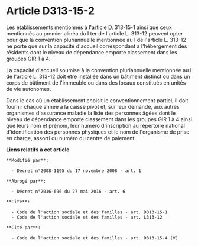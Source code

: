 # Article D313-15-2

Les établissements mentionnés à l'article D. 313-15-1 ainsi que ceux mentionnés au premier alinéa du I ter de l'article L.
313-12 peuvent opter pour que la convention pluriannuelle mentionnée au I de l'article L. 313-12 ne porte que sur la capacité
d'accueil correspondant à l'hébergement des résidents dont le niveau de dépendance emporte classement dans les groupes GIR 1
à 4. 

La capacité d'accueil soumise à la convention pluriannuelle mentionnée au I de l'article L. 313-12 doit être installée dans
un bâtiment distinct ou dans un corps de bâtiment de l'immeuble ou dans des locaux constitués en unités de vie autonomes. 

Dans le cas où un établissement choisit le conventionnement partiel, il doit fournir chaque année à la caisse pivot et, sur
leur demande, aux autres organismes d'assurance maladie la liste des personnes âgées dont le niveau de dépendance emporte
classement dans les groupes GIR 1 à 4 ainsi que leurs nom et prénom, leur numéro d'inscription au répertoire national
d'identification des personnes physiques et le nom de l'organisme de prise en charge, assorti du numéro du centre de
paiement.

**Liens relatifs à cet article**

	**Modifié par**:

	  - Décret n°2008-1195 du 17 novembre 2008 - art. 1

	**Abrogé par**:

	  - Décret n°2016-696 du 27 mai 2016 - art. 6

	**Cite**:

	  - Code de l'action sociale et des familles - art. D313-15-1
	  - Code de l'action sociale et des familles - art. L313-12

	**Cité par**:

	  - Code de l'action sociale et des familles - art. D313-15-4 (V)
